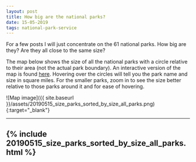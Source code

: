 ```yaml
---
layout: post
title: How big are the national parks?
date: 15-05-2019
tags: national-park-service
---
```


For a few posts I will just concentrate on the 61 national parks. How big are they? Are they all close to the same size?

The map below shows the size of all the national parks with a circle relative to their area (not the actual park boundary). An interactive version of the map is found [here](https://goodmorningdata.github.io/assets/20190515_size_map_national_parks.html). Hovering over the circles will tell you the park name and size in square miles. For the smaller parks, zoom in to see the size better relative to those parks around it and for ease of hovering.

![Map image]({{ site.baseurl }}/assets/20190515_size_parks_sorted_by_size_all_parks.png){:target="_blank"}

---
{% include 20190515_size_parks_sorted_by_size_all_parks.html %}
---

